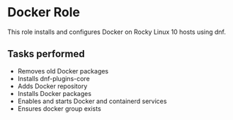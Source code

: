 # Docker Role

This role installs and configures Docker on Rocky Linux 10 hosts using dnf.

## Tasks performed
- Removes old Docker packages
- Installs dnf-plugins-core
- Adds Docker repository
- Installs Docker packages
- Enables and starts Docker and containerd services
- Ensures docker group exists
